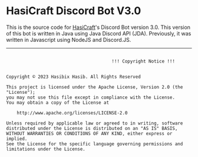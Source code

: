 # HasiCraft Discord Bot V3.0

This is the source code for [HasiCraft](https://discord.gg/RX5azB3NwP)'s Discord Bot version 3.0. This version of this bot is written in Java using Java Discord API (JDA). Previously, it was written in Javascript using NodeJS and Discord.JS.

------------------------------------------------------------------
```

                                        !!! Copyright Notice !!!


Copyright © 2023 Hasibix Hasib. All Rights Reserved

This project is licensed under the Apache License, Version 2.0 (the "License");
you may not use this file except in compliance with the License.
You may obtain a copy of the License at

    http://www.apache.org/licenses/LICENSE-2.0

Unless required by applicable law or agreed to in writing, software
distributed under the License is distributed on an "AS IS" BASIS,
WITHOUT WARRANTIES OR CONDITIONS OF ANY KIND, either express or implied.
See the License for the specific language governing permissions and
limitations under the License.
```
